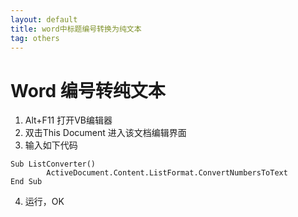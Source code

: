 ```yaml
---
layout: default
title: word中标题编号转换为纯文本 
tag: others
---
```

# Word 编号转纯文本
1. Alt+F11 打开VB编辑器
2. 双击This Document 进入该文档编辑界面
3. 输入如下代码
```
Sub ListConverter()
		ActiveDocument.Content.ListFormat.ConvertNumbersToText
End Sub
```
4. 运行，OK

